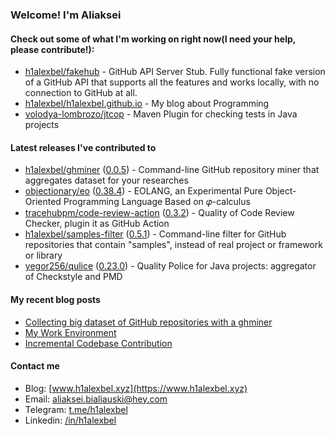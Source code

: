 ### Welcome! I'm Aliaksei

#### Check out some of what I'm working on right now(I need your help, please contribute!):

- [h1alexbel/fakehub](https://github.com/h1alexbel/fakehub) - GitHub API Server Stub. Fully functional fake version of a GitHub API that supports all the features and works locally, with no connection to GitHub at all.
- [h1alexbel/h1alexbel.github.io](https://github.com/h1alexbel/h1alexbel.github.io) - My blog about Programming
- [volodya-lombrozo/jtcop](https://github.com/volodya-lombrozo/jtcop) - Maven Plugin for checking tests in Java projects

#### Latest releases I've contributed to

- [h1alexbel/ghminer](https://github.com/h1alexbel/ghminer) ([0.0.5](https://github.com/h1alexbel/ghminer/releases/tag/0.0.5)) - Command-line GitHub repository miner that aggregates dataset for your researches
- [objectionary/eo](https://github.com/objectionary/eo) ([0.38.4](https://github.com/objectionary/eo/releases/tag/0.38.4)) - EOLANG, an Experimental Pure Object-Oriented Programming Language Based on 𝜑-calculus
- [tracehubpm/code-review-action](https://github.com/tracehubpm/code-review-action) ([0.3.2](https://github.com/tracehubpm/code-review-action/releases/tag/0.3.2)) - Quality of Code Review Checker, plugin it as GitHub Action
- [h1alexbel/samples-filter](https://github.com/h1alexbel/samples-filter) ([0.5.1](https://github.com/h1alexbel/samples-filter/releases/tag/0.5.1)) - Command-line filter for GitHub repositories that contain &#34;samples&#34;, instead of real project or framework or library
- [yegor256/qulice](https://github.com/yegor256/qulice) ([0.23.0](https://github.com/yegor256/qulice/releases/tag/0.23.0)) - Quality Police for Java projects: aggregator of Checkstyle and PMD

#### My recent blog posts

- [Collecting big dataset of GitHub repositories with a ghminer](https://www.h1alexbel.xyz/2024/05/24/ghminer.html)
- [My Work Environment](https://www.h1alexbel.xyz/2024/03/17/my-work-environment.html)
- [Incremental Codebase Contribution](https://www.h1alexbel.xyz/2024/01/05/incremental-contribution.html)

#### Contact me

- Blog: [www.h1alexbel.xyz](https://www.h1alexbel.xyz)
- Email: [aliaksei.bialiauski@hey.com](mailto:aliaksei.bialiauski@hey.com)
- Telegram: [t.me/h1alexbel](https://t.me/h1alexbel)
- Linkedin: [/in/h1alexbel](https://www.linkedin.com/in/h1alexbel)
